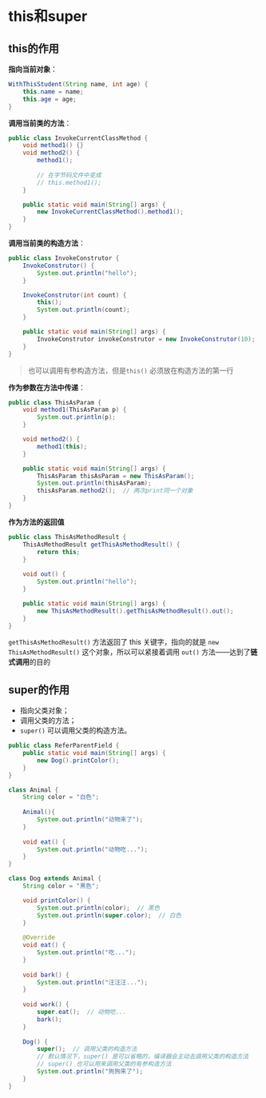 # this和super

## this的作用

**指向当前对象**：

```java
WithThisStudent(String name, int age) {
    this.name = name;
    this.age = age;
}
```

**调用当前类的方法**：

```java
public class InvokeCurrentClassMethod {
    void method1() {}
    void method2() {
        method1();
        
        // 在字节码文件中变成
        // this.method1();
    }

    public static void main(String[] args) {
        new InvokeCurrentClassMethod().method1();
    }
}
```

**调用当前类的构造方法**：

```java
public class InvokeConstrutor {
    InvokeConstrutor() {
        System.out.println("hello");
    }

    InvokeConstrutor(int count) {
        this();
        System.out.println(count);
    }

    public static void main(String[] args) {
        InvokeConstrutor invokeConstrutor = new InvokeConstrutor(10);
    }
}
```

> 也可以调用有参构造方法，但是`this()` 必须放在构造方法的第一行

**作为参数在方法中传递**：

```java
public class ThisAsParam {
    void method1(ThisAsParam p) {
        System.out.println(p);
    }

    void method2() {
        method1(this);
    }

    public static void main(String[] args) {
        ThisAsParam thisAsParam = new ThisAsParam();
        System.out.println(thisAsParam);
        thisAsParam.method2();  // 两次print同一个对象
    }
}
```

**作为方法的返回值**

```java
public class ThisAsMethodResult {
    ThisAsMethodResult getThisAsMethodResult() {
        return this;
    }
    
    void out() {
        System.out.println("hello");
    }

    public static void main(String[] args) {
        new ThisAsMethodResult().getThisAsMethodResult().out();
    }
}
```

`getThisAsMethodResult()` 方法返回了 this 关键字，指向的就是 `new ThisAsMethodResult()` 这个对象，所以可以紧接着调用 `out()` 方法——达到了**链式调用**的目的

## super的作用

- 指向父类对象；
- 调用父类的方法；
- `super()` 可以调用父类的构造方法。

```java
public class ReferParentField {
    public static void main(String[] args) {
        new Dog().printColor();
    }
}

class Animal {
    String color = "白色";
    
    Animal(){
        System.out.println("动物来了");
    }
    
    void eat() {
        System.out.println("动物吃...");
    }
}

class Dog extends Animal {
    String color = "黑色";

    void printColor() {
        System.out.println(color);  // 黑色
        System.out.println(super.color);  // 白色
    }
    
    @Override
    void eat() {
        System.out.println("吃...");
    }
    
    void bark() {
        System.out.println("汪汪汪...");
    }
    
    void work() {
        super.eat();  // 动物吃...
        bark();
    }
    
    Dog() {
        super();  // 调用父类的构造方法
        // 默认情况下，super() 是可以省略的，编译器会主动去调用父类的构造方法
        // super() 也可以用来调用父类的有参构造方法
        System.out.println("狗狗来了");
    }
}

```

